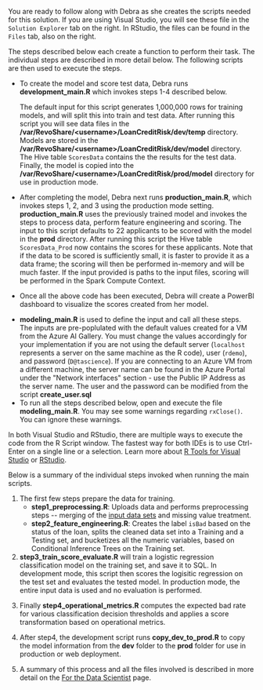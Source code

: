 
You are ready to follow along with Debra as she creates the scripts needed for this solution. <span class="sql"> If you are using Visual Studio, you will see these file in the <code>Solution Explorer</code> tab on the right. In RStudio, the files can be found in the <code>Files</code> tab, also on the right. </span> 

<div class="hdi">
The steps described below each create a function to perform their task.  The individual steps are described in more detail below.  The following scripts are then used to execute the steps. 
<p></p> 
<ul>
<li>To create the model and score test data, Debra runs <strong>development_main.R</strong> which invokes steps 1-4 described below.
<p></p>
The default input for this script generates 1,000,000 rows for training models, and will split this into train and test data.  After running this script you will see data files in the <strong>/var/RevoShare/&lt;username&gt;/LoanCreditRisk/dev/temp</strong> directory.  Models are stored in the <strong>/var/RevoShare/&lt;username&gt;/LoanCreditRisk/dev/model</strong> directory. The Hive table <code>ScoresData</code> contains the the results for the test data.  Finally, the model is copied into the  <strong>/var/RevoShare/&lt;username&gt;/LoanCreditRisk/prod/model</strong> directory for use in production mode.
<p></p>
</li>
<li>After completing the model, Debra next runs <strong>production_main.R</strong>, which invokes steps 1, 2, and 3 using the production mode setting.
<strong>production_main.R</strong> uses the previously trained model and invokes the steps to process data, perform feature engineering and scoring. 
The input to this script defaults to 22 applicants to be scored with the model in the <strong>prod</strong> directory. After running this script the Hive table <code>ScoresData_Prod</code> now contains the scores for these  applicants.  Note that if the data to be scored is sufficiently small, it is faster to provide it as a data frame; the scoring will then be performed in-memory and will be much faster.  If the input  provided is paths to the input files, scoring will be performed in the Spark Compute Context.
<p></p>
</li>
<li> Once all the above code has been executed, Debra will create a PowerBI dashboard to visualize the scores created from her model. 
<p></p>
</li>
</ul>
</div>

<ul>
<li class="sql">
<strong>modeling_main.R</strong> is used to define the input and call all these steps. The inputs are pre-poplulated with the default values created for a VM from the Azure AI Gallery.  You must  change the values accordingly for your implementation if you are not using the default server (<code>localhost</code> represents a server on the same machine as the R code),  user (<code>rdemo</code>), and password (<code>D@tascience</code>).  If you are connecting to an Azure VM from a different machine, the server name can be found in the Azure Portal under the "Network interfaces" section - use the Public IP Address as the server name. The user and the password can be modified from the script <strong>create_user.sql</strong> 
</li>

<li class="sql">To run all the steps described below, open and execute the file <strong>modeling_main.R</strong>.  You may see some warnings regarding <code>rxClose()</code>. You can ignore these warnings.
</li>
</ul>
<div class="alert alert-info" role="alert">
In <span class="sql">both Visual Studio and</span> RStudio, there are multiple ways to execute the code from the R Script window.  The fastest way <span class="sql">for both IDEs</span> is to use Ctrl-Enter on a single line or a selection.  Learn more about  <span class="sql"><a href="http://microsoft.github.io/RTVS-docs/">R Tools for Visual Studio</a> or</span> <a href="https://www.rstudio.com/products/rstudio/features/">RStudio</a>.

</div>





Below is a summary of the individual steps invoked when running the main script<span class="hdi">s</span>. 

<ol>
<li>
The first few steps prepare the data for training.

<ul>

<li>	<strong>step1_preprocessing.R</strong>:  Uploads data and performs preprocessing steps -- merging of the <a href="input_data.html">input data sets</a> and missing value treatment.  </li>

<li>	<strong>step2_feature_engineering.R</strong>:   Creates the label <code>isBad</code> based on the status of the loan, splits the cleaned data set into a Training and a Testing set, and bucketizes all the numeric variables, based on Conditional Inference Trees on the Training set.  </li>
</ul>

 </li>   


<li>  <strong>step3_train_score_evaluate.R</strong> will train a logistic regression classification model on the training set, and save it<span class="sql"> to SQL</span>. In development mode, this script then scores the logisitic regression on the test set and evaluates the tested model. In production mode, the entire input data is used and no evaluation is performed.
<p></p>
</li>

<li> Finally  <strong>step4_operational_metrics.R</strong> computes the expected bad rate for various classification decision thresholds and  applies a score transformation based on operational metrics. 
<p></p>
</li>
<li>After step4, the development script runs <strong>copy_dev_to_prod.R</strong> to copy the model information from the <strong>dev</strong> folder to the <strong>prod</strong> folder for use in production or web deployment.
<p></p>
</li>
<li>A summary of this process and all the files involved is described in more detail on the <a href="data-scientist.html">For the Data Scientist</a> page.
</li>
</ol>
